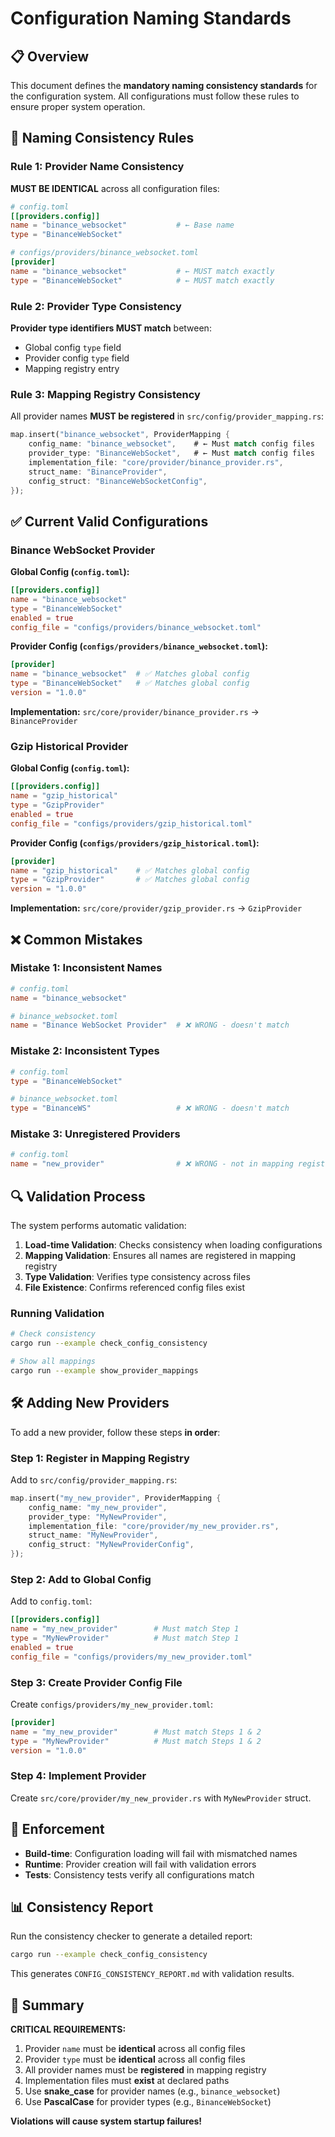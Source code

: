 # Configuration Naming Standards

## 📋 Overview

This document defines the **mandatory naming consistency standards** for the configuration system. All configurations must follow these rules to ensure proper system operation.

## 🔧 Naming Consistency Rules

### Rule 1: Provider Name Consistency

**MUST BE IDENTICAL** across all configuration files:

```toml
# config.toml
[[providers.config]]
name = "binance_websocket"           # ← Base name
type = "BinanceWebSocket"

# configs/providers/binance_websocket.toml  
[provider]
name = "binance_websocket"           # ← MUST match exactly
type = "BinanceWebSocket"            # ← MUST match exactly
```

### Rule 2: Provider Type Consistency

**Provider type identifiers MUST match** between:
- Global config `type` field
- Provider config `type` field  
- Mapping registry entry

### Rule 3: Mapping Registry Consistency

All provider names **MUST be registered** in `src/config/provider_mapping.rs`:

```rust
map.insert("binance_websocket", ProviderMapping {
    config_name: "binance_websocket",    # ← Must match config files
    provider_type: "BinanceWebSocket",   # ← Must match config files
    implementation_file: "core/provider/binance_provider.rs",
    struct_name: "BinanceProvider",
    config_struct: "BinanceWebSocketConfig",
});
```

## ✅ Current Valid Configurations

### Binance WebSocket Provider

**Global Config (`config.toml`):**
```toml
[[providers.config]]
name = "binance_websocket"
type = "BinanceWebSocket"
enabled = true
config_file = "configs/providers/binance_websocket.toml"
```

**Provider Config (`configs/providers/binance_websocket.toml`):**
```toml
[provider]
name = "binance_websocket"  # ✅ Matches global config
type = "BinanceWebSocket"   # ✅ Matches global config
version = "1.0.0"
```

**Implementation:** `src/core/provider/binance_provider.rs` → `BinanceProvider`

### Gzip Historical Provider

**Global Config (`config.toml`):**
```toml
[[providers.config]]
name = "gzip_historical"
type = "GzipProvider"
enabled = true
config_file = "configs/providers/gzip_historical.toml"
```

**Provider Config (`configs/providers/gzip_historical.toml`):**
```toml
[provider]
name = "gzip_historical"    # ✅ Matches global config
type = "GzipProvider"       # ✅ Matches global config
version = "1.0.0"
```

**Implementation:** `src/core/provider/gzip_provider.rs` → `GzipProvider`

## ❌ Common Mistakes

### Mistake 1: Inconsistent Names
```toml
# config.toml
name = "binance_websocket"

# binance_websocket.toml
name = "Binance WebSocket Provider"  # ❌ WRONG - doesn't match
```

### Mistake 2: Inconsistent Types
```toml
# config.toml
type = "BinanceWebSocket"

# binance_websocket.toml  
type = "BinanceWS"                   # ❌ WRONG - doesn't match
```

### Mistake 3: Unregistered Providers
```toml
# config.toml
name = "new_provider"                # ❌ WRONG - not in mapping registry
```

## 🔍 Validation Process

The system performs automatic validation:

1. **Load-time Validation**: Checks consistency when loading configurations
2. **Mapping Validation**: Ensures all names are registered in mapping registry
3. **Type Validation**: Verifies type consistency across files
4. **File Existence**: Confirms referenced config files exist

### Running Validation

```bash
# Check consistency
cargo run --example check_config_consistency

# Show all mappings  
cargo run --example show_provider_mappings
```

## 🛠️ Adding New Providers

To add a new provider, follow these steps **in order**:

### Step 1: Register in Mapping Registry

Add to `src/config/provider_mapping.rs`:
```rust
map.insert("my_new_provider", ProviderMapping {
    config_name: "my_new_provider",
    provider_type: "MyNewProvider", 
    implementation_file: "core/provider/my_new_provider.rs",
    struct_name: "MyNewProvider",
    config_struct: "MyNewProviderConfig",
});
```

### Step 2: Add to Global Config

Add to `config.toml`:
```toml
[[providers.config]]
name = "my_new_provider"        # Must match Step 1
type = "MyNewProvider"          # Must match Step 1  
enabled = true
config_file = "configs/providers/my_new_provider.toml"
```

### Step 3: Create Provider Config File

Create `configs/providers/my_new_provider.toml`:
```toml
[provider]
name = "my_new_provider"        # Must match Steps 1 & 2
type = "MyNewProvider"          # Must match Steps 1 & 2
version = "1.0.0"
```

### Step 4: Implement Provider

Create `src/core/provider/my_new_provider.rs` with `MyNewProvider` struct.

## 🚨 Enforcement

- **Build-time**: Configuration loading will fail with mismatched names
- **Runtime**: Provider creation will fail with validation errors
- **Tests**: Consistency tests verify all configurations match

## 📊 Consistency Report

Run the consistency checker to generate a detailed report:

```bash
cargo run --example check_config_consistency
```

This generates `CONFIG_CONSISTENCY_REPORT.md` with validation results.

## 🎯 Summary

**CRITICAL REQUIREMENTS:**
1. Provider `name` must be **identical** across all config files
2. Provider `type` must be **identical** across all config files  
3. All provider names must be **registered** in mapping registry
4. Implementation files must **exist** at declared paths
5. Use **snake_case** for provider names (e.g., `binance_websocket`)
6. Use **PascalCase** for provider types (e.g., `BinanceWebSocket`)

**Violations will cause system startup failures!**